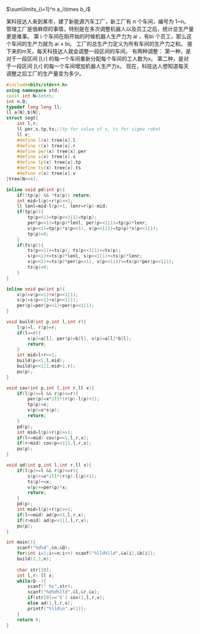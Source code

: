 $\sum\limits_{i=1}^n a_i\times b_i$

某科技达人来到某市，建了新能源汽车工厂，新工厂有 n 个车间，编号为 1~n。管理工厂是很麻烦的事情，特别是在多次调整机器人以及员工之后，统计总生产量更是难事。
第 i 个车间在刚开始的时候机器人生产力为 ai ，有bi 个员工，那么这个车间的生产力就为 ai × bi。
工厂的总生产力定义为所有车间的生产力之和。 接下来的m天，每天科技达人就会调整一段区间的车间。
有两种调整：
第一种，是对于一段区间  [l,r] 的每一个车间重新分配每个车间的工人数为x。
第二种，是对于一段区间  [l,r] 的每一个车间增加机器人生产力x。
现在，科技达人想知道每天调整之后工厂的生产量变为多少。

```c++
#include<bits/stdc++.h>
using namespace std;
const int N=1e5+5;
int n,Q;
typedef long long ll;
ll a[N],b[N];
struct segt{
	int l,r;
	ll per,s,tp,ts;//tp for value of s, ts for sigma robot
	ll v;
	#define l(x) tree[x].l
	#define r(x) tree[x].r
	#define per(x) tree[x].per
	#define s(x) tree[x].s
	#define tp(x) tree[x].tp
	#define ts(x) tree[x].ts
	#define v(x) tree[x].v
}tree[N<<4];

inline void pd(int p){
	if(!tp(p) && !ts(p)) return;
	int mid=l(p)+r(p)>>1;
	ll lenl=mid-l(p)+1, lenr=r(p)-mid;
	if(tp(p)){
		tp(p<<1)=tp(p<<1|1)=tp(p);
		per(p<<1)=tp(p)*lenl, per(p<<1|1)=tp(p)*lenr;
		v(p<<1)=tp(p)*s(p<<1), v(p<<1|1)=tp(p)*s(p<<1|1);
		tp(p)=0;
	}
	if(ts(p)){
		ts(p<<1)+=ts(p), ts(p<<1|1)+=ts(p);
		s(p<<1)+=ts(p)*lenl, s(p<<1|1)+=ts(p)*lenr;
		v(p<<1)+=ts(p)*per(p<<1), v(p<<1|1)+=ts(p)*per(p<<1|1);
		ts(p)=0;
	}
}

inline void pu(int p){
	v(p)=v(p<<1)+v(p<<1|1);
	s(p)=s(p<<1)+s(p<<1|1);
	per(p)=per(p<<1)+per(p<<1|1);
}

void build(int p,int l,int r){
	l(p)=l, r(p)=r;
	if(l==r){
		s(p)=a[l], per(p)=b[l], v(p)=a[l]*b[l];
		return;
	}
	int mid=l+r>>1;
	build(p<<1,l,mid);
	build(p<<1|1,mid+1,r);
	pu(p);
}

void cov(int p,int l,int r,ll x){
	if(l(p)>=l && r(p)<=r){
		per(p)=x*1ll*(r(p)-l(p)+1);
		tp(p)=x;
		v(p)=x*s(p);
		return;
	}
	pd(p);
	int mid=l(p)+r(p)>>1;
	if(l<=mid) cov(p<<1,l,r,x);
	if(r>mid) cov(p<<1|1,l,r,x);
	pu(p);
}

void ad(int p,int l,int r,ll x){
	if(l(p)>=l && r(p)<=r){
		s(p)+=x*1ll*(r(p)-l(p)+1);
		ts(p)+=x;
		v(p)+=per(p)*x;
		return;
	}
	pd(p);
	int mid=l(p)+r(p)>>1;
	if(l<=mid) ad(p<<1,l,r,x);
	if(r>mid) ad(p<<1|1,l,r,x);
	pu(p);
}

int main(){
	scanf("%d%d",&n,&Q);
	for(int i=1;i<=n;i++) scanf("%lld%lld",&a[i],&b[i]);
	build(1,1,n);
	
	char str[10];
	int l,r; ll x;
	while(Q--){
		scanf(" %s",str);
		scanf("%d%d%lld",&l,&r,&x);
		if(str[0]=='S') cov(1,l,r,x);
		else ad(1,l,r,x);
		printf("%lld\n",v(1));
	}
	return 0;
}
```
